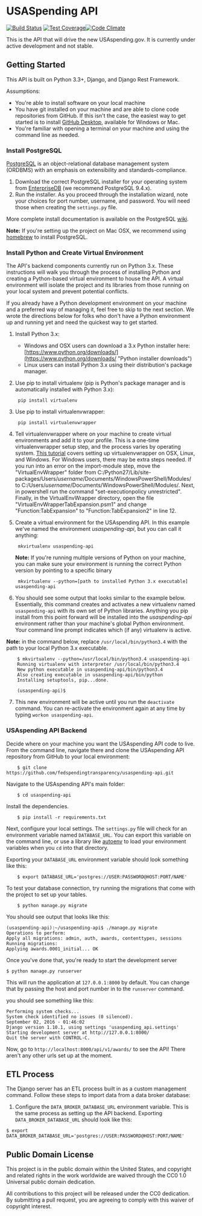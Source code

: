 # USASpending API

[![Build Status](https://travis-ci.org/fedspendingtransparency/usaspending-api.svg?branch=master)](https://travis-ci.org/fedspendingtransparency/usaspending-api)
[![Test Coverage](https://codeclimate.com/github/fedspendingtransparency/usaspending-api/badges/coverage.svg)](https://codeclimate.com/github/fedspendingtransparency/usaspending-api/coverage)[![Code Climate](https://codeclimate.com/github/fedspendingtransparency/usaspending-api/badges/gpa.svg)](https://codeclimate.com/github/fedspendingtransparency/usaspending-api)

This is the API that will drive the new USAspending.gov. It is currently under active development and not stable.

## Getting Started

This API is built on Python 3.3+, Django, and Django Rest Framework.

Assumptions:

* You're able to install software on your local machine
* You have git installed on your machine and are able to clone code repositories from GitHub. If this isn't the case, the easiest way to get started is to install [GitHub Desktop](https://desktop.github.com/ "GitHub desktop"), available for Windows or Mac.
* You're familiar with opening a terminal on your machine and using the command line as needed.

### Install PostgreSQL

[PostgreSQL](https://en.wikipedia.org/wiki/PostgreSQL) is an object-relational database management system (ORDBMS) with an emphasis on extensibility and standards-compliance.

1. Download the correct PostgreSQL installer for your operating system from [EnterpriseDB](http://www.enterprisedb.com/products-services-training/pgdownload) (we recommend PostgreSQL 9.4.x).
2. Run the installer. As you proceed through the installation wizard, note your choices for port number, username, and password. You will need those when creating the `settings.py` file.

More complete install documentation is available on the PostgreSQL [wiki](https://wiki.postgresql.org/wiki/Detailed_installation_guides).

**Note:** If you're setting up the project on Mac OSX, we recommend using [homebrew](http://brew.sh) to install PostgreSQL.

### Install Python and Create Virtual Environment

The API's backend components currently run on Python 3.x. These instructions will walk you through the process of installing Python and creating a Python-based virtual environment to house the API. A virtual environment will isolate the project and its libraries from those running on your local system and prevent potential conflicts.

If you already have a Python development environment on your machine and a preferred way of managing it, feel free to skip to the next section. We wrote the directions below for folks who don't have a Python environment up and running yet and need the quickest way to get started.

1. Install Python 3.x:
    * Windows and OSX users can download a 3.x Python installer here: [https://www.python.org/downloads/](https://www.python.org/downloads/ "Python installer downloads")
    * Linux users can install Python 3.x using their distribution's package manager.

2. Use pip to install virtualenv (pip is Python's package manager and is automatically installed with Python 3.x):

        pip install virtualenv
3. Use pip to install virtualenvwrapper:

        pip install virtualenvwrapper

4. Tell virtualenvwrapper where on your machine to create virtual environments and add it to your profile. This is a one-time virtualenvwrapper setup step, and the process varies by operating system. [This tutorial](http://newcoder.io/begin/setup-your-machine/ "Python: setting up your computer") covers setting up virtualenvwrapper on OSX, Linux, and Windows.
   For Windows users, there may be extra steps needed.  If you run into an error on the import-module step, move the "VirtualEnvWrapper" folder from C:/Python27/Lib/site-packages/Users/*username*/Documents/WindowsPowerShell/Modules/ to C:/Users/*username*/Documents/WindowsPowerShell/Modules/.  Next, in powershell run the command "set-executionpolicy unrestricted".  Finally, in the VirtualEnvWrapper directory, open the file "VirtualEnvWrapperTabExpansion.psm1" and change "Function:TabExpansion" to "Function:TabExpansion2" in line 12.

5. Create a virtual environment for the USAspending API. In this example we've named the environment *usaspending-api*, but you can call it anything:

        mkvirtualenv usaspending-api

    **Note:** If you're running multiple versions of Python on your machine, you can make sure your environment is running the correct Python version by pointing to a specific binary

        mkvirtualenv --python=[path to installed Python 3.x executable] usaspending-api

6. You should see some output that looks similar to the example below. Essentially, this command creates and activates a new virtualenv named `usaspending-api` with its own set of Python libraries.  Anything you pip install from this point forward will be installed into the *usaspending-api* environment rather than your machine's global Python environment. Your command line prompt indicates which (if any) virtualenv is active.

 **Note:** in the command below, replace `/usr/local/bin/python3.4` with the path to your local Python 3.x executable.

        $ mkvirtualenv --python=/usr/local/bin/python3.4 usaspending-api
        Running virtualenv with interpreter /usr/local/bin/python3.4
        New python executable in usaspending-api/bin/python3.4
        Also creating executable in usaspending-api/bin/python
        Installing setuptools, pip...done.

        (usaspending-api)$

7. This new environment will be active until you run the `deactivate` command. You can re-activate the environment again at any time by typing `workon usaspending-api`.

### USAspending API Backend

Decide where on your machine you want the USAspending API code to live. From the command line, navigate there and clone the USAspending API repository from GitHub to your local environment:

        $ git clone https://github.com/fedspendingtransparency/usaspending-api.git

Navigate to the USAspending API's main folder:

        $ cd usaspending-api


Install the dependencies.  

        $ pip install -r requirements.txt

Next, configure your local settings. The `settings.py` file will check for an environment variable named `DATABASE_URL`. You can export this variable on the command line, or use a library like [autoenv](https://github.com/kennethreitz/autoenv) to load your environment variables when you `cd` into that directory.

Exporting your `DATABASE_URL` environment variable should look something like this:

        $ export DATABASE_URL='postgres://USER:PASSWORD@HOST:PORT/NAME'


To test your database connection, try running the migrations that come with the project to set up your tables.

        $ python manage.py migrate

You should see output that looks like this:

    (usaspending-api):~/usaspending-api$ ./manage.py migrate
    Operations to perform:
    Apply all migrations: admin, auth, awards, contenttypes, sessions
    Running migrations:
    Applying awards.0001_initial... OK

Once you've done that, you're ready to start the development server

    $ python manage.py runserver

This will run the application at `127.0.0.1:8000` by default. You can change that by passing the host and port number in to the `runserver` command.

you should see something like this:

    Performing system checks...
    System check identified no issues (0 silenced).
    September 02, 2016 - 01:46:02
    Django version 1.10.1, using settings 'usaspending_api.settings'
    Starting development server at http://127.0.0.1:8000/
    Quit the server with CONTROL-C.

Now, go to `http://localhost:8000/api/v1/awards/` to see the API! There aren't any other urls set up at the moment.

## ETL Process

The Django server has an ETL process built in as a custom management command. Follow these steps to import data from a data broker database:

  1. Configure the `DATA_BROKER_DATABASE_URL` environment variable. This is the same process as setting up the API backend. Exporting `DATA_BROKER_DATABASE_URL` should look like this:
  
  ```
  $ export DATA_BROKER_DATABASE_URL='postgres://USER:PASSWORD@HOST:PORT/NAME'
  ```

## Public Domain License

This project is in the public domain within the United States, and copyright and related rights in the work worldwide are waived through the CC0 1.0 Universal public domain dedication.

All contributions to this project will be released under the CC0 dedication. By submitting a pull request, you are agreeing to comply with this waiver of copyright interest.
